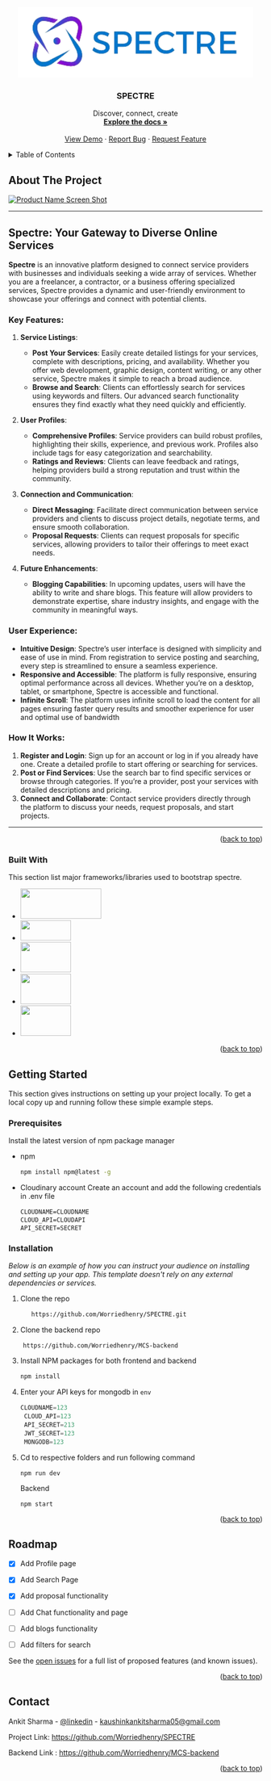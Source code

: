 <!-- Improved compatibility of back to top link: See: https://github.com/othneildrew/Best-README-Template/pull/73 -->
<a name="readme-top"></a>
<!--
*** Thanks for checking out the Best-README-Template. If you have a suggestion
*** that would make this better, please fork the repo and create a pull request
*** or simply open an issue with the tag "enhancement".
*** Don't forget to give the project a star!
*** Thanks again! Now go create something AMAZING! :D
-->



<!-- PROJECT SHIELDS -->
<!--
*** I'm using markdown "reference style" links for readability.
*** Reference links are enclosed in brackets [ ] instead of parentheses ( ).
*** See the bottom of this document for the declaration of the reference variables
*** for contributors-url, forks-url, etc. This is an optional, concise syntax you may use.
*** https://www.markdownguide.org/basic-syntax/#reference-style-links
-->



<!-- PROJECT LOGO -->
<br />
<div align="center">
  <a href="https://github.com/othneildrew/Best-README-Template">
    <img src="public/images/SPECTRE.png" alt="Logo"  height="140">
  </a>

  <h3 align="center">SPECTRE</h3>

  <p align="center">
    Discover, connect, create
    <br />
    <a href="https://github.com/othneildrew/Best-README-Template"><strong>Explore the docs »</strong></a>
    <br />
    <br />
    <a href="https://mcs-hanr.onrender.com">View Demo</a>
    ·
    <a href="https:/github.com/Worriedhenry/SPECTRE/issues/new?labels=bug&template=bug-report---.md">Report Bug</a>
    ·
    <a href="https://github.com/Worriedhenry/SPECTRE/issues/new?labels=enhancement&template=feature-request---.md">Request Feature</a>
  </p>
</div>



<!-- TABLE OF CONTENTS -->
<details>
  <summary>Table of Contents</summary>
  <ol>
    <li>
      <a href="#about-the-project">About The Project</a>
      <ul>
        <li><a href="#built-with">Built With</a></li>
      </ul>
    </li>
    <li>
      <a href="#getting-started">Getting Started</a>
      <ul>
        <li><a href="#prerequisites">Prerequisites</a></li>
        <li><a href="#installation">Installation</a></li>
      </ul>
    </li>
    <li><a href="#usage">Usage</a></li>
    <li><a href="#roadmap">Roadmap</a></li>
    <li><a href="#contributing">Contributing</a></li>
    <li><a href="#license">License</a></li>
    <li><a href="#contact">Contact</a></li>
    <li><a href="#acknowledgments">Acknowledgments</a></li>
  </ol>
</details>



<!-- ABOUT THE PROJECT -->
## About The Project

[![Product Name Screen Shot][product-screenshot]](https://example.com)


---

## Spectre: Your Gateway to Diverse Online Services

**Spectre** is an innovative platform designed to connect service providers with businesses and individuals seeking a wide array of services. Whether you are a freelancer, a contractor, or a business offering specialized services, Spectre provides a dynamic and user-friendly environment to showcase your offerings and connect with potential clients.

### Key Features:

1. **Service Listings**:
   - **Post Your Services**: Easily create detailed listings for your services, complete with descriptions, pricing, and availability. Whether you offer web development, graphic design, content writing, or any other service, Spectre makes it simple to reach a broad audience.
   - **Browse and Search**: Clients can effortlessly search for services using keywords and filters. Our advanced search functionality ensures they find exactly what they need quickly and efficiently.

2. **User Profiles**:
   - **Comprehensive Profiles**: Service providers can build robust profiles, highlighting their skills, experience, and previous work. Profiles also include tags for easy categorization and searchability.
   - **Ratings and Reviews**: Clients can leave feedback and ratings, helping providers build a strong reputation and trust within the community.

3. **Connection and Communication**:
   - **Direct Messaging**: Facilitate direct communication between service providers and clients to discuss project details, negotiate terms, and ensure smooth collaboration.
   - **Proposal Requests**: Clients can request proposals for specific services, allowing providers to tailor their offerings to meet exact needs.

4. **Future Enhancements**:
   - **Blogging Capabilities**: In upcoming updates, users will have the ability to write and share blogs. This feature will allow providers to demonstrate expertise, share industry insights, and engage with the community in meaningful ways.

### User Experience:

- **Intuitive Design**: Spectre’s user interface is designed with simplicity and ease of use in mind. From registration to service posting and searching, every step is streamlined to ensure a seamless experience.
- **Responsive and Accessible**: The platform is fully responsive, ensuring optimal performance across all devices. Whether you’re on a desktop, tablet, or smartphone, Spectre is accessible and functional.
- **Infinite Scroll**: The platform uses infinite scroll to load the content for all pages ensuring faster query results and smoother experience for user and optimal use of bandwidth

  
### How It Works:

1. **Register and Login**: Sign up for an account or log in if you already have one. Create a detailed profile to start offering or searching for services.
2. **Post or Find Services**: Use the search bar to find specific services or browse through categories. If you’re a provider, post your services with detailed descriptions and pricing.
3. **Connect and Collaborate**: Contact service providers directly through the platform to discuss your needs, request proposals, and start projects.

---


<p align="right">(<a href="#readme-top">back to top</a>)</p>



### Built With

This section list major frameworks/libraries used to bootstrap spectre.

* <img width="160" height="60" src="https://encrypted-tbn0.gstatic.com/images?q=tbn:ANd9GcQp3dj1FJtFMsjy3EJD2C7-YbshfobIo1pcxTpzXQVEGA&s"  />
* <img width="100" height="40" src="https://encrypted-tbn0.gstatic.com/images?q=tbn:ANd9GcRltTA4JDfYMru1oWKLHuhTez-syAOT1UoqG55RkEcW&shttps://encrypted-tbn0.gstatic.com/images?q=tbn:ANd9GcRltTA4JDfYMru1oWKLHuhTez-syAOT1UoqG55RkEcW&s"  />
* <img width="100" height="60" src="https://logowik.com/content/uploads/images/tailwind-css7675.logowik.com.webp"  />

* <img width="100" height="60" src="https://logowik.com/content/uploads/images/nodejs.jpg"  />
* <img width="100" height="60" src="https://miro.medium.com/v2/resize:fit:1400/1*i2fRBk3GsYLeUk_Rh7AzHw.png"  />


<p align="right">(<a href="#readme-top">back to top</a>)</p>



<!-- GETTING STARTED -->
## Getting Started

This section gives instructions on setting up your project locally.
To get a local copy up and running follow these simple example steps.

### Prerequisites

Install the latest version of npm package manager
* npm
  ```sh
  npm install npm@latest -g
  ```
* Cloudinary account
  Create an account and add the following credentials in .env file
  ```
  CLOUDNAME=CLOUDNAME
  CLOUD_API=CLOUDAPI
  API_SECRET=SECRET
  ```     
  

### Installation

_Below is an example of how you can instruct your audience on installing and setting up your app. This template doesn't rely on any external dependencies or services._

1. Clone the repo
   ```sh
      https://github.com/Worriedhenry/SPECTRE.git
   ```
2. Clone the backend repo
  ```
      https://github.com/Worriedhenry/MCS-backend
  ``` 
3. Install NPM packages for both frontend and backend
   ```sh
   npm install
   ```
5. Enter your API keys for mongodb in `env`
   ```js
   CLOUDNAME=123
    CLOUD_API=123
    API_SECRET=213
    JWT_SECRET=123
    MONGODB=123
   ```
6. Cd to respective folders and run following command
    ```Frontend
    npm run dev
    ```
    Backend
   ```
   npm start
   ```        
<p align="right">(<a href="#readme-top">back to top</a>)</p>



<!-- USAGE EXAMPLES -->
<!-- ## Usage

Use this space to show useful examples of how a project can be used. Additional screenshots, code examples and demos work well in this space. You may also link to more resources.

_For more examples, please refer to the [Documentation](https://example.com)_

<p align="right">(<a href="#readme-top">back to top</a>)</p> -->



<!-- ROADMAP -->
## Roadmap

- [x] Add Profile page
- [x] Add Search Page
- [x] Add proposal functionality 
- [ ] Add Chat functionality and page
- [ ] Add blogs functionality
- [ ] Add filters for search
    

See the [open issues](https://github.com/Worriedhenry/SPECTRE/issues) for a full list of proposed features (and known issues).

<p align="right">(<a href="#readme-top">back to top</a>)</p>


<!-- CONTACT -->
## Contact

Ankit Sharma - [@linkedin](https://www.linkedin.com/in/ankit-sharma-97a18224b/) - kaushinkankitsharma05@gmail.com

Project Link: https://github.com/Worriedhenry/SPECTRE

Backend Link : https://github.com/Worriedhenry/MCS-backend

<p align="right">(<a href="#readme-top">back to top</a>)</p>





<!-- MARKDOWN LINKS & IMAGES -->
<!-- https://www.markdownguide.org/basic-syntax/#reference-style-links -->
[contributors-shield]: https://img.shields.io/github/contributors/othneildrew/Best-README-Template.svg?style=for-the-badge
[contributors-url]: https://github.com/othneildrew/Best-README-Template/graphs/contributors
[forks-shield]: https://img.shields.io/github/forks/othneildrew/Best-README-Template.svg?style=for-the-badge
[forks-url]: https://github.com/othneildrew/Best-README-Template/network/members
[stars-shield]: https://img.shields.io/github/stars/othneildrew/Best-README-Template.svg?style=for-the-badge
[stars-url]: https://github.com/othneildrew/Best-README-Template/stargazers
[issues-shield]: https://img.shields.io/github/issues/othneildrew/Best-README-Template.svg?style=for-the-badge
[issues-url]: https://github.com/othneildrew/Best-README-Template/issues
[mongodb-url]:https://encrypted-tbn0.gstatic.com/images?q=tbn:ANd9GcRltTA4JDfYMru1oWKLHuhTez-syAOT1UoqG55RkEcW&s
[license-shield]: https://img.shields.io/github/license/othneildrew/Best-README-Template.svg?style=for-the-badge
[license-url]: https://github.com/othneildrew/Best-README-Template/blob/master/LICENSE.txt
[linkedin-shield]: https://img.shields.io/badge/-LinkedIn-black.svg?style=for-the-badge&logo=linkedin&colorB=555
[linkedin-url]: https://linkedin.com/in/othneildrew
[product-screenshot]: images/screenshot.png
[Next.js]: https://img.shields.io/badge/next.js-000000?style=for-the-badge&logo=nextdotjs&logoColor=white
[Next-url]: https://nextjs.org/
[React.js]: https://img.shields.io/badge/React-20232A?style=for-the-badge&logo=react&logoColor=61DAFB
[React-url]: https://reactjs.org/
[Vue.js]: https://img.shields.io/badge/Vue.js-35495E?style=for-the-badge&logo=vuedotjs&logoColor=4FC08D
[Vue-url]: https://vuejs.org/
[Angular.io]: https://img.shields.io/badge/Angular-DD0031?style=for-the-badge&logo=angular&logoColor=white
[Angular-url]: https://angular.io/
[Svelte.dev]: https://img.shields.io/badge/Svelte-4A4A55?style=for-the-badge&logo=svelte&logoColor=FF3E00
[Svelte-url]: https://svelte.dev/
[Laravel.com]: https://img.shields.io/badge/Laravel-FF2D20?style=for-the-badge&logo=laravel&logoColor=white
[Laravel-url]: https://laravel.com
[Bootstrap.com]: https://img.shields.io/badge/Bootstrap-563D7C?style=for-the-badge&logo=bootstrap&logoColor=white
[Bootstrap-url]: https://getbootstrap.com
[JQuery.com]: https://img.shields.io/badge/jQuery-0769AD?style=for-the-badge&logo=jquery&logoColor=white
[JQuery-url]: https://jquery.com 
